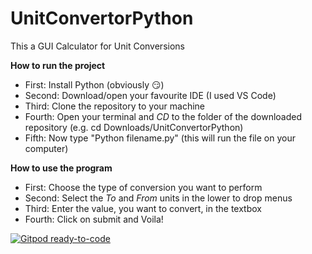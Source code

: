 # UnitConvertorPython
This a GUI Calculator for Unit Conversions

**How to run the project**
- First: Install Python (obviously 😏)
- Second: Download/open your favourite IDE (I used VS Code)
- Third: Clone the repository to your machine
- Fourth: Open your terminal and *CD* to the folder of the downloaded repository (e.g. cd Downloads/UnitConvertorPython)
- Fifth: Now type "Python filename.py" (this will run the file on your computer)

**How to use the program**
- First: Choose the type of conversion you want to perform
- Second: Select the *To* and *From* units in the lower to drop menus
- Third: Enter the value, you want to convert, in the textbox
- Fourth: Click on submit and Voila!


[![Gitpod ready-to-code](https://img.shields.io/badge/Gitpod-ready--to--code-blue?logo=gitpod)](https://gitpod.io/#https://github.com/OsmanPoonawala/UnitConvertorPython)
